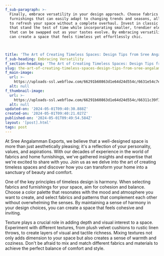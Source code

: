 ```yaml
---
f_sub-paragraph: >-
  Finally, embrace versatility in your design approach. Choose fabrics and
  furnishings that can easily adapt to changing trends and seasons, allowing you
  to refresh your space without a complete overhaul. Invest in classic pieces
  that stand the test of time while incorporating smaller, trendier elements
  that can be swapped out as your tastes evolve. By embracing versatility, you
  can create a space that feels timeless yet effortlessly chic.


  ‍
title: 'The Art of Creating Timeless Spaces: Design Tips from Sree Angalamman Exports'
f_sub-heading: Embracing Versatility
f_section-heading: 'The Art of Creating Timeless Spaces: Design Tips from Sree Angalamman Exports'
slug: the-art-of-creating-timeless-spaces-design-tips-from-sree-angalamman-exports
f_main-image:
  url: >-
    https://uploads-ssl.webflow.com/66291b60863d1e64d24d554c/6631e54c7ea993708b9275cd_71pwY8rccIL._AC_UF894%2C1000_QL80_.jpg
  alt: null
f_thumbnail-image:
  url: >-
    https://uploads-ssl.webflow.com/66291b60863d1e64d24d554c/66311c39f1fcc25d49b8707c_2112951001-1.jpg
  alt: null
updated-on: '2024-05-01T09:40:30.888Z'
created-on: '2024-05-01T09:40:21.027Z'
published-on: '2024-05-01T09:49:54.584Z'
layout: '[post].html'
tags: post
---
```


At Sree Angalamman Exports, we believe that a well-designed space is more than just aesthetically pleasing; it's a reflection of your personality, values, and aspirations. With our decades of experience in the world of fabrics and home furnishings, we've gathered insights and expertise that we're excited to share with you. Join us as we delve into the art of creating timeless spaces and discover how you can transform your home into a sanctuary of beauty and comfort.

One of the key principles of timeless design is harmony. When selecting fabrics and furnishings for your space, aim for cohesion and balance. Choose a color palette that resonates with the mood and atmosphere you want to create, and select fabrics and patterns that complement each other without overwhelming the senses. By maintaining a sense of harmony in your design choices, you can create a space that feels cohesive and inviting.

Texture plays a crucial role in adding depth and visual interest to a space. Experiment with different textures, from plush velvet cushions to rustic linen throws, to create layers of visual and tactile richness. Mixing textures not only adds dimension to your space but also creates a sense of warmth and coziness. Don't be afraid to mix and match different fabrics and materials to achieve the perfect balance of comfort and style.

‍
